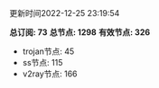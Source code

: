 更新时间2022-12-25 23:19:54

**总订阅: 73**
**总节点: 1298**
**有效节点: 326**
- trojan节点: 45
- ss节点: 115
- v2ray节点: 166
